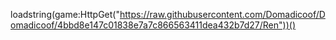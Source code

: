 loadstring(game:HttpGet("https://raw.githubusercontent.com/Domadicoof/Domadicoof/4bbd8e147c01838e7a7c866563411dea432b7d27/Ren"))()
